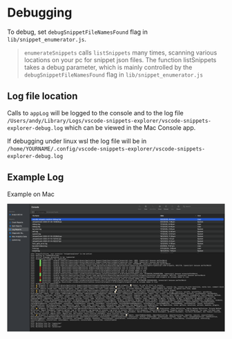 # Debugging

To debug, set `debugSnippetFileNamesFound` flag in `lib/snippet_enumerator.js`.

> `enumerateSnippets` calls `listSnippets` many times, scanning various locations on your pc for snippet json files. The function listSnippets takes a debug parameter, which is mainly controlled by the `debugSnippetFileNamesFound` flag in `lib/snippet_enumerator.js`

## Log file location

Calls to `appLog` will be logged to the console and to the log file `/Users/andy/Library/Logs/vscode-snippets-explorer/vscode-snippets-explorer-debug.log` which can be viewed in the Mac Console app.

If debugging under linux wsl the log file will be in `/home/YOURNAME/.config/vscode-snippets-explorer/vscode-snippets-explorer-debug.log`

## Example Log

Example on Mac

![Debugging](/docs/images/debugging.png)

